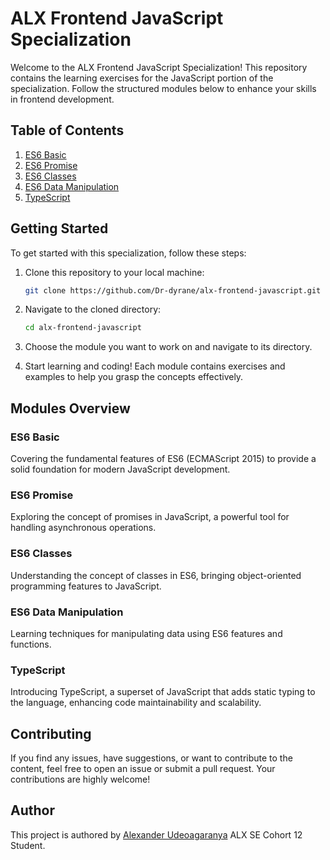 # ALX Frontend JavaScript Specialization

Welcome to the ALX Frontend JavaScript Specialization! This repository contains the learning  exercises for the JavaScript portion of the specialization. Follow the structured modules below to enhance your skills in frontend development.

## Table of Contents

1. [ES6 Basic](#es6-basic)
2. [ES6 Promise](#es6-promise)
3. [ES6 Classes](#es6-classes)
4. [ES6 Data Manipulation](#es6-data-manipulation)
5. [TypeScript](#typescript)

## Getting Started

To get started with this specialization, follow these steps:

1. Clone this repository to your local machine:

    ```bash
    git clone https://github.com/Dr-dyrane/alx-frontend-javascript.git
    ```

2. Navigate to the cloned directory:

    ```bash
    cd alx-frontend-javascript
    ```

3. Choose the module you want to work on and navigate to its directory.

4. Start learning and coding! Each module contains exercises and examples to help you grasp the concepts effectively.

## Modules Overview

### ES6 Basic

Covering the fundamental features of ES6 (ECMAScript 2015) to provide a solid foundation for modern JavaScript development.

### ES6 Promise

Exploring the concept of promises in JavaScript, a powerful tool for handling asynchronous operations.

### ES6 Classes

Understanding the concept of classes in ES6, bringing object-oriented programming features to JavaScript.

### ES6 Data Manipulation

Learning techniques for manipulating data using ES6 features and functions.

### TypeScript

Introducing TypeScript, a superset of JavaScript that adds static typing to the language, enhancing code maintainability and scalability.

## Contributing

If you find any issues, have suggestions, or want to contribute to the content, feel free to open an issue or submit a pull request. Your contributions are highly welcome!

## Author

This project is authored by [Alexander Udeoagaranya](https://github.com/Dr-dyrane) ALX SE Cohort 12 Student.
